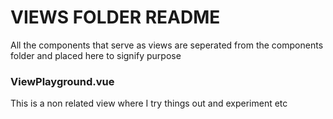 # VIEWS FOLDER README

All the components that serve as views are seperated from the components folder and placed here to signify purpose

### ViewPlayground.vue

This is a non related view where I try things out and experiment etc